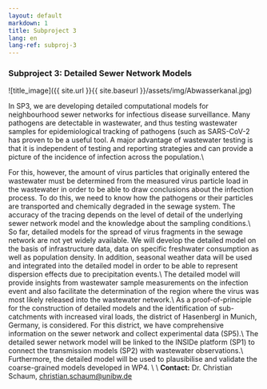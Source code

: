 ```yaml
---
layout: default
markdown: 1
title: Subproject 3
lang: en
lang-ref: subproj-3
---
```


### Subproject 3: Detailed Sewer Network Models

![title_image]({{ site.url }}{{ site.baseurl }}/assets/img/Abwasserkanal.jpg)

In SP3, we are developing detailed computational models for neighbourhood sewer networks for infectious disease surveillance. Many pathogens are detectable in wastewater, and thus testing wastewater samples for epidemiological tracking of pathogens (such as SARS-CoV-2 has proven to be a useful tool. A major advantage of wastewater testing is that it is independent of testing and reporting strategies and can provide a picture of the incidence of infection across the population.\\

For this, however, the amount of virus particles that originally entered the wastewater must be determined from the measured virus particle load in the wastewater in order to be able to draw conclusions about the infection process. To do this, we need to know how the pathogens or their particles are transported and chemically degraded in the sewage system. The accuracy of the tracing depends on the level of detail of the underlying sewer network model and the knowledge about the sampling conditions.\\
So far, detailed models for the spread of virus fragments in the sewage network are not yet widely available. We will develop the detailed model on the basis of infrastructure data, data on specific freshwater consumption as well as population density. In addition, seasonal weather data will be used and integrated into the detailed model in order to be able to represent dispersion effects due to precipitation events.\\
The detailed model will provide insights from wastewater sample measurements on the infection event and also facilitate the determination of the region where the virus was most likely released into the wastewater network.\\
As a proof-of-principle for the construction of detailed models and the identification of sub-catchments with increased viral loads, the district of Hasenbergl in Munich, Germany, is considered. For this district, we have comprehensive information on the sewer network and collect experimental data (SP5).\\
The detailed sewer network model will be linked to the INSIDe platform (SP1) to connect the transmission models (SP2) with wastewater observations.\\
Furthermore, the detailed model will be used to plausibilise and validate the coarse-grained models developed in WP4. \\
\\
**Contact:** Dr. Christian Schaum, christian.schaum@unibw.de
